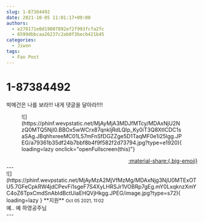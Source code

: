 ```yaml
---
slug: 1-87384492
date: 2021-10-05 11:01:17+09:00
authors:
  - e270171e0d19007892ef2f993fcfa2fc
  - 6599dbbcaa26237c2ab0f3becb421b45
categories:
  - Jiwon
tags:
  - Fan Post
---
```


# 1-87384492

<div class="post-container" markdown="1">
<div class="content-container md-sidebar__scrollwrap" markdown="1">

박메건은 나를 보라!!! 내게 댓글을 달아라!!!!
<figure markdown="1">
![](https://phinf.wevpstatic.net/MjAyMjA3MDJfMTcy/MDAxNjU2NzQ0MTQ5NjI0.BBOx5wWCrx87qnkljRdLQIp_Ky0iT3Q8XtICDC1saSAg.JBqhhxreeMC01L57mFnSfDGZZge5D1TaqMF0e1i25lgg.JPEG/a79361b35df24b7bbf8b4f9f582f2d73794.jpg?type=e1920){ loading=lazy onclick="openFullscreen(this)"}
</figure>


</div>
</div>

<div style="text-align: right;" markdown="1">
<a href="https://weverse.io/fromis9/fanpost/1-87384492" style="text-align: right;">:material-share:{.big-emoji}</a>
</div>
---

<div class="comments-container md-sidebar__scrollwrap" markdown="1">
<div class="comment" markdown="1">
<div class='id-container' markdown="1">
![](https://phinf.wevpstatic.net/MjAyMzA2MjVfMzMg/MDAxNjg3NjU0MTExOTU5.7GFeCpkRW4jdCPevFi1sgeF7S4XyLHRSJr1VOBRp7gEg.mY0LxqknzXmYC4oZ6TpxCmdSnAbldBctUiaEHQVjHkgg.JPEG/image.jpg?type=s72){ loading=lazy }
**<span class="artist">지원</span>** <small>Oct 05 2021, 11:02</small><br>
</div>
<div class='comment-body' markdown="1">
예.. 예 하영공주님
</div>
</div>
</div>
---
